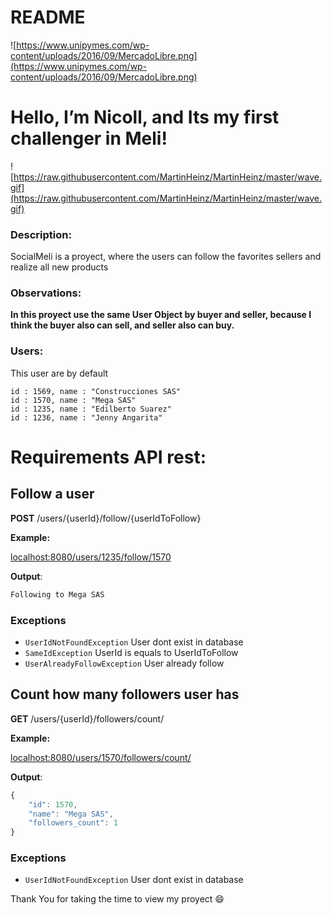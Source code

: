 # README

![https://www.unipymes.com/wp-content/uploads/2016/09/MercadoLibre.png](https://www.unipymes.com/wp-content/uploads/2016/09/MercadoLibre.png)

# Hello, I’m Nicoll, and Its my first challenger in Meli!

![https://raw.githubusercontent.com/MartinHeinz/MartinHeinz/master/wave.gif](https://raw.githubusercontent.com/MartinHeinz/MartinHeinz/master/wave.gif)

### Description:

SocialMeli is a proyect, where the users can follow the favorites sellers and realize all new products

### Observations:

**In this proyect use the same User Object by buyer and seller, because I think the buyer also can sell, and seller also can buy.**

### Users:

This user are by default

```
id : 1569, name : "Construcciones SAS" 
id : 1570, name : "Mega SAS" 
id : 1235, name : "Edilberto Suarez"
id : 1236, name : "Jenny Angarita"
```

# Requirements API rest:

## **Follow a user**

**POST** /users/{userId}/follow/{userIdToFollow}

**Example:**

[localhost:8080/users/1235/follow/1570](localhost:8080/users/1570/followers/count/)

**Output**:

```jsx
Following to Mega SAS 
```

### Exceptions

- `UserIdNotFoundException` User dont exist in database
- `SameIdException` UserId is equals to UserIdToFollow
- `UserAlreadyFollowException` User already follow

## Count how many followers user has

**GET** /users/{userId}/followers/count/

**Example:**

[localhost:8080/users/1570/followers/count/](http://localhost:8080/users/1570/followers/count/)

**Output**:

```jsx
{
    "id": 1570,
    "name": "Mega SAS",
    "followers_count": 1
}
```

### Exceptions

- `UserIdNotFoundException` User dont exist in database

Thank You for taking the time to view my proyect 😄
